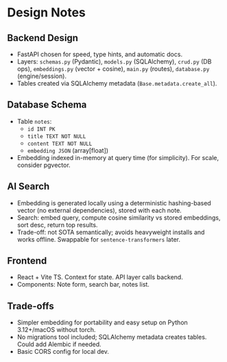 # Design Notes

## Backend Design

- FastAPI chosen for speed, type hints, and automatic docs.
- Layers: `schemas.py` (Pydantic), `models.py` (SQLAlchemy), `crud.py` (DB ops), `embeddings.py` (vector + cosine), `main.py` (routes), `database.py` (engine/session).
- Tables created via SQLAlchemy metadata (`Base.metadata.create_all`).

## Database Schema

- Table `notes`:
  - `id INT PK`
  - `title TEXT NOT NULL`
  - `content TEXT NOT NULL`
  - `embedding JSON` (array[float])
- Embedding indexed in-memory at query time (for simplicity). For scale, consider pgvector.

## AI Search

- Embedding is generated locally using a deterministic hashing-based vector (no external dependencies), stored with each note.
- Search: embed query, compute cosine similarity vs stored embeddings, sort desc, return top results.
- Trade-off: not SOTA semantically; avoids heavyweight installs and works offline. Swappable for `sentence-transformers` later.

## Frontend

- React + Vite TS. Context for state. API layer calls backend.
- Components: Note form, search bar, notes list.

## Trade-offs

- Simpler embedding for portability and easy setup on Python 3.12+/macOS without torch.
- No migrations tool included; SQLAlchemy metadata creates tables. Could add Alembic if needed.
- Basic CORS config for local dev.
